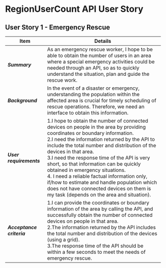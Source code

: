 # RegionUserCount API User Story

## User Story 1 - Emergency Rescue

| **Item** | **Details** |
| ---- | ------- |
| ***Summary*** | As an emergency rescue worker, I hope to be able to obtain the number of users in an area where a special emergency activities could be needed through an API, so as to quickly understand the situation, plan and guide the rescue work.  |
| ***Background*** | In the event of a disaster or emergency, understanding the population within the affected area is crucial for timely scheduling of rescue operations. Therefore, we need an interface to obtain this information. |
| ***User requirements*** |1.I hope to obtain the number of connected devices on people in the area by providing coordinates or boundary information.<br>2.I need the information returned by the API to include the total number and distribution of the devices in that area.<br>3.I need the response time of the API is very short, so that information can be quickly obtained in emergency situations.<br>4. I need a reliable factual information only, if/how to estimate and handle population which does not have connected devices on them is my task (depends on the area and situation).|
| ***Acceptance criteria*** | 1.I can provide the coordinates or boundary information of the area by calling the API, and successfully obtain the number of connected devices on people in that area.<br>2.The information returned by the API includes the total number and distribution of the devices (using a grid).<br>3.The response time of the API should be within a few seconds to meet the needs of emergency rescue. |
